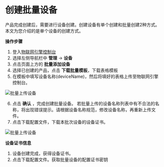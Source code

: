 # 创建批量设备

产品完成创建后，需要进行设备创建。创建设备有单个创建和批量创建2种方式。本文为您介绍的是单个设备的创建方式。

**操作步骤**

1. 登入[物联网引擎控制台](https://iot-console.jdcloud.com/core/)
2. 选择左侧导航栏中 **管理** -> **设备**
3. 点击页面上方的 **批量添加设备**
4. 选择已创建的产品，点击 **下载批量模板**，下载表格模板
5. 在模板中填写设备名称(deviceName)，然后将填好的表格上传至物联网引擎控制台。

![批量上传设备](../../../../../image/IoT/IoT-Engine/download-batch-template.png)

6. 点击 **确认** ，完成创建批量设备。
若批量上传的设备名称列表中有不合法的名称，将出现错误提示。请根据设备名称规范，修改设备名称，再重新上传文件。
7. 点击下载配置文件，下载本批次设备的设备证书。

![批量上传设备](../../../../../image/IoT/IoT-Engine/click-download-config-file.png)


**设备证书信息**

1. 设备创建完成，获得设备证书。
2. 点击下载配置文件。获取批量设备的配置证书密钥
